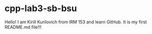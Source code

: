 # cpp-lab3-sb-bsu
Hello! I am Kirill Kurilovich from IRM 153 and learn GitHub. It is my first README.md file!!!
